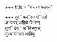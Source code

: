 +++
title = "०५ त्वं वलस्य"

+++
तुवं᳓ वल᳓स्य गो᳓मतो  
अ᳓पावर् अद्रिवो बि᳓लम्  
तुवां᳓ देवा᳓ अ᳓बिभ्युषस्  
तुज्य᳓मानास आविषुः